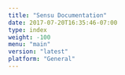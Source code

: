 ```yaml
---
title: "Sensu Documentation"
date: 2017-07-20T16:35:46-07:00
type: index
weight: -100
menu: "main"
version: "latest"
platform: "General"
---
```

